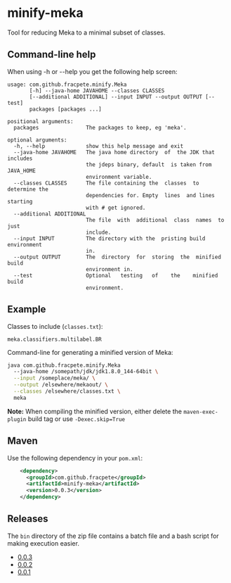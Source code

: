 # minify-meka
Tool for reducing Meka to a minimal subset of classes.

## Command-line help
When using -h or --help you get the following help screen:

```
usage: com.github.fracpete.minify.Meka
       [-h] --java-home JAVAHOME --classes CLASSES
       [--additional ADDITIONAL] --input INPUT --output OUTPUT [--test]
       packages [packages ...]

positional arguments:
  packages               The packages to keep, eg 'meka'.

optional arguments:
  -h, --help             show this help message and exit
  --java-home JAVAHOME   The java home directory  of  the JDK that includes
                         the jdeps binary, default  is taken from JAVA_HOME
                         environment variable.
  --classes CLASSES      The file containing the  classes  to determine the
                         dependencies for. Empty  lines  and lines starting
                         with # get ignored.
  --additional ADDITIONAL
                         The file  with  additional  class  names  to  just
                         include.
  --input INPUT          The directory with the  pristing build environment
                         in.
  --output OUTPUT        The  directory  for  storing  the  minified  build
                         environment in.
  --test                 Optional   testing   of    the    minified   build
                         environment.
```

## Example

Classes to include (`classes.txt`):

```
meka.classifiers.multilabel.BR
```

Command-line for generating a minified version of Meka:
```bash
java com.github.fracpete.minify.Meka
  --java-home /somepath/jdk/jdk1.8.0_144-64bit \
  --input /someplace/meka/ \
  --output /elsewhere/mekaout/ \
  --classes /elsewhere/classes.txt \
  meka
```

**Note:** When compiling the minified version, either delete the 
`maven-exec-plugin` build tag or use `-Dexec.skip=True`

## Maven
Use the following dependency in your `pom.xml`:

```xml
    <dependency>
      <groupId>com.github.fracpete</groupId>
      <artifactId>minify-meka</artifactId>
      <version>0.0.3</version>
    </dependency>
```

## Releases

The `bin` directory of the zip file contains a batch file and a bash script
for making execution easier.

* [0.0.3](https://github.com/fracpete/minify-meka/releases/download/minify-meka-0.0.3/minify-meka-0.0.3-bin.zip)
* [0.0.2](https://github.com/fracpete/minify-meka/releases/download/minify-meka-0.0.2/minify-meka-0.0.2-bin.zip)
* [0.0.1](https://github.com/fracpete/minify-meka/releases/download/minify-meka-0.0.1/minify-meka-0.0.1-bin.zip)
